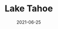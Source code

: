 ---
title: Lake Tahoe
SEOtitle: Lake Tahoe — Photography
description: Lake Tahoe Photo Collection
numberofphotos: 7
date: 2021-06-25
id: lake-tahoe
img: banners/lake-tahoe.jpg
---